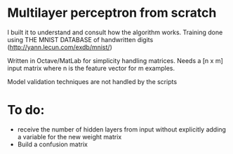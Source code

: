 # Multilayer perceptron from scratch

I built it to understand and consult how the algorithm works.
Training done using THE MNIST DATABASE of handwritten digits (http://yann.lecun.com/exdb/mnist/)

Written in Octave/MatLab for simplicity handling matrices.
Needs a [n x m] input matrix where n is the feature vector for m examples.

Model validation techniques are not handled by the scripts
# To do:
- receive the number of hidden layers from input without explicitly adding a variable for the new weight matrix
- Build a confusion matrix

